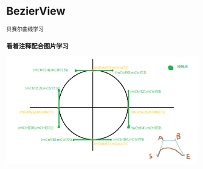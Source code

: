 # BezierView
贝赛尔曲线学习

### 看着注释配合图片学习
![图](https://raw.githubusercontent.com/LiLittleXia/BezierView/master/app/src/main/res/drawable/tishitu.png)
